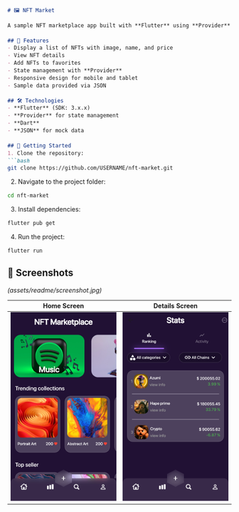 
```markdown
# 🖼 NFT Market

A sample NFT marketplace app built with **Flutter** using **Provider** for state management.

## 📌 Features
- Display a list of NFTs with image, name, and price
- View NFT details
- Add NFTs to favorites
- State management with **Provider**
- Responsive design for mobile and tablet
- Sample data provided via JSON

## 🛠 Technologies
- **Flutter** (SDK: 3.x.x)
- **Provider** for state management
- **Dart**
- **JSON** for mock data

## 🚀 Getting Started
1. Clone the repository:
```bash
git clone https://github.com/USERNAME/nft-market.git
````

2. Navigate to the project folder:

```bash
cd nft-market
```

3. Install dependencies:

```bash
flutter pub get
```

4. Run the project:

```bash
flutter run
```

## 📸 Screenshots

*(assets/readme/screenshot.jpg)*

| Home Screen                   | Details Screen                      |
| ----------------------------- | ----------------------------------- |
| ![Home](assets/readme/home.png) | ![Details](assets/readme/nft.png) |
